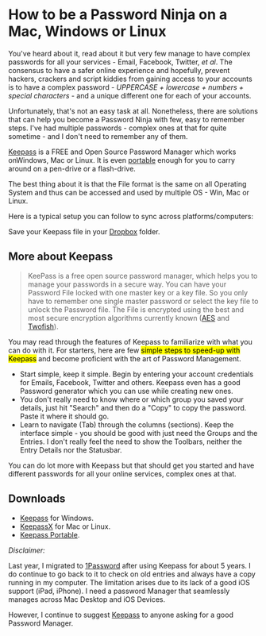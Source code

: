 # How to be a Password Ninja on a Mac, Windows or Linux

You've heard about it, read about it but very few manage to have complex passwords for all your services - Email, Facebook, Twitter, _et al_. The consensus to have a safer online experience and hopefully, prevent hackers, crackers and script kiddies from gaining access to your accounts is to have a complex password - _UPPERCASE + lowercase + numbers + special characters_ - and a unique different one for each of your accounts.

Unfortunately, that's not an easy task at all. Nonetheless, there are solutions that can help you become a Password Ninja with few, easy to remember steps. I've had multiple passwords - complex ones at that for quite sometime - and I don't need to remember any of them.

[Keepass](http://keepass.info/) is a FREE and Open Source Password Manager which works onWindows, Mac or Linux. It is even [portable](http://portableapps.com/apps/utilities/keepass_portable) enough for you to carry around on a pen-drive or a flash-drive.

The best thing about it is that the File format is the same on all Operating System and thus can be accessed and used by multiple OS - Win, Mac or Linux.

Here is a typical setup you can follow to sync across platforms/computers:

Save your Keepass file in your [Dropbox](http://www.dropbox.com/) folder.


## More about Keepass

> KeePass is a free open source password manager, which helps you to manage your passwords in a secure way. You can have your Password File locked with one master key or a key file. So you only have to remember one single master password or select the key file to unlock the Password file. The File is encrypted using the best and most secure encryption algorithms currently known ([AES](http://en.wikipedia.org/wiki/Advanced_Encryption_Standard) and [Twofish](http://en.wikipedia.org/wiki/Twofish)).

You may read through the features of Keepass to familiarize with what you can do with it. For starters, here are few <mark>simple steps to speed-up with Keepass</mark> and become proficient with the art of Password Management.

- Start simple, keep it simple. Begin by entering your account credentials for Emails, Facebook, Twitter and others. Keepass even has a good Password generator which you can use while creating new ones.
- You don't really need to know where or which group you saved your details, just hit "Search" and then do a "Copy" to copy the password. Paste it where it should go.
- Learn to navigate (Tab) through the columns (sections). Keep the interface simple - you should be good with just need the Groups and the Entries. I don't really feel the need to show the Toolbars, neither the Entry Details nor the Statusbar.

You can do lot more with Keepass but that should get you started and have different passwords for all your online services, complex ones at that.

## Downloads

- [Keepass](http://keepass.info/download.html) for Windows.
- [KeepassX](http://www.keepassx.org/downloads/) for Mac or Linux.
- [Keepass Portable](http://portableapps.com/apps/utilities/keepass_portable).

_Disclaimer:_

Last year, I migrated to [1Password](http://agilebits.com/onepassword) after using Keepass for about 5 years. I do continue to go back to it to check on old entries and always have a copy running in my computer. The limitation arises due to its lack of a good iOS support (iPad, iPhone). I need a password Manager that seamlessly manages across Mac Desktop and iOS Devices.

However, I continue to suggest [Keepass](http://keepass.info/) to anyone asking for a good Password Manager.